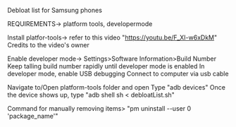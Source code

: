 Debloat list for Samsung phones

REQUIREMENTS-> platform tools, developermode

Install platfor-tools-> refer to this video "https://youtu.be/F_XI-w6xDkM"
Credits to the video's owner

Enable developer mode-> Settings>Software Information>Build Number
Keep talling build number rapidly until developer mode is enabled
In developer mode, enable USB debugging
Connect to computer via usb cable

Navigate to/Open platform-tools folder and open
Type "adb devices"
Once the device shows up, type "adb shell sh < debloatList.sh"

Command for manually removing items> "pm uninstall --user 0 'package_name'"
